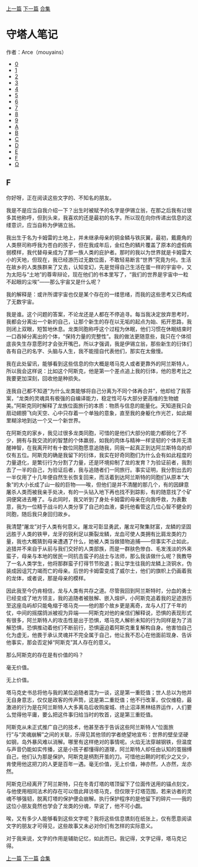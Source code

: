[上一篇](./守塔人笔记14.md)  [下一篇](./守塔人笔记16.md)   [合集](../同人目录.md)

# 守塔人笔记

作者：Arce（mouyains）

* [0](./守塔人笔记00.md)
* [1](./守塔人笔记01.md)
* [2](./守塔人笔记02.md)
* [3](./守塔人笔记03.md)
* [4](./守塔人笔记04.md)
* [5](./守塔人笔记05.md)
* [6](./守塔人笔记06.md)
* [7](./守塔人笔记07.md)
* [8](./守塔人笔记08.md)
* [9](./守塔人笔记09.md)
* [A](./守塔人笔记10.md)
* [B](./守塔人笔记11.md)
* [C](./守塔人笔记12.md)
* [D](./守塔人笔记13.md)
* [E](./守塔人笔记14.md)
* [F](./守塔人笔记15.md)
* [Ω](./守塔人笔记16.md)


## F

你好呀，正在阅读这些文字的、不知名的朋友。

我是不是应当自我介绍一下？出生时被赋予的名字是伊锡立翁，在那之后我有过很多其他称呼，但到头来，我喜欢的还是最初的名字。所以现在向你传递出信息的这缕意识，应当自称为伊锡立翁。

我出生于名为卡姆雷的土地上，并未继承母亲的铜金鳞与铁灰翼，最初，戴鹿角的人类祭司称呼我为苍白的孩子，但在我成年后，金红色的鳞片覆盖了原本的虚假病弱模样，我代替母亲成为了那一族人类的庇护者。那时的我以为世界就是卡姆雷大小的天地，但现在，我已经游历过无数位面，不敢轻易断言“世界”究竟为何。生活在故乡的人类族群来了又去，认知变幻，先是觉得自己生活在蛋一样的宇宙中，又为太阳与“土地”的尊卑辩论，现在他们的书本里写了，“我们的世界是宇宙中一粒不起眼的尘埃”——那么宇宙又是什么呢？

我的解释是：或许所谓宇宙也仅是某个存在的一缕思绪，而我的这些思考又已构成了无数宇宙。

我是谁。这个问题的答案，不论龙还是人都在不停追寻。每当我决定放弃思考时，我都会分离出一个新的自己，让那个新生的存在以无垢的起点为始、拓开思路，我则闭上双眼，短暂地休息。龙类同胞称呼这个过程为休眠，他们习惯在休眠结束时一口吞掉分离出的个体，“保持力量的完整性”。我的做法更随意些，我只在个体彻底丧失生存意愿时才会张开嘴巴，所以才强调，我是伊锡立翁，那些新生的衍体们各有自己的名字、头脑与人生，我不能擅自代表他们，那实在太傲慢。

我在此处留讯，能够看到这些信息的你大概是塔马克人或者更靠外的阿兰斯特人，所以我会这样说：比如这个阿斯克，他是第一个差点追上我的衍体，他的思考比之我要更加深刻，回收他是种损失。

连我自己都不知道“为什么龙类能够将自己分离为不同个体再合并”，他却给了我答案，“龙类的灵魂具有极强的自编译能力，稳定性可与大部分更高维的生物媲美。”阿斯克同时解释了龙族位面旅行的本质：物质与信息的能量化。天知道我只会扇动翅膀飞向天空、心中只存着一个单独的意象，直至我的身躯化作光芒，如此糊里糊涂地到达一个又一个新世界。

在阿斯克的家乡，我见过很多龙类同胞，可惜的是他们大部分的能力都弱化了不少，拥有与我交流的的智慧的个体羸弱，如我的肉体与精神一样坚韧的个体并无清醒神智，在我离开时有十数位同胞愿意追随我，同我一起真正到达阿兰斯特岛的却仅有五位。阿斯克的确是我留下的衍体，我实在好奇同胞们为什么会有如此程度的力量退化，是繁衍行为分割了力量，还是环境抑制了龙的发育？为验证前者，我割去了一半的自己，为验证后者，我与追随者们一同旅行。事实证明，我分割出去的一半仅用了十几年便自然生长恢复回来，而活着到达阿兰斯特的同胞们从原本“大象”的大小长成了山一般的巨物——唉，但他们是并不清醒的那几个，有的因肆意屠杀人类而被我亲手处决，有的一头钻入地下再也找不到踪影，有的随意找了个矿洞便窝进去睡了。与此同时，我又听到了身处卡姆雷的母亲在向我呼救，为表歉意，我为一位精于战斗的人类分享了自己的血液，委托他看管这几位心智不健全的同胞，随后我只身回归故乡。

我清楚“屠龙”对于人类有何意义。屠龙可彰显勇武，屠龙可聚集财富，龙鳞的坚固远胜于人类的铁甲，龙牙的锐利足以撕裂龙鳞，龙血可使人类拥有比肩龙类的力量，我也大概猜到母亲遭遇了什么，她被人类当做猎物追捕——但事实不止如此，追猎并不来自于从前与我们交好的人类部族，而是一群肤色惨白、毛发浅淡的外来蛮子，母亲与本地的居民一同抗击蛮子的战士与法师，那么我该做什么呢？我教导了一名人类学生，他将那群蛮子打得节节败退；我让学生往我的龙鳞上浇铜水，伪装成因诅咒力竭而亡的母亲。后世的卡姆雷变成了威尔士，他们的旗帜上仍画着我的龙体，或者说，那是母亲的模样。

因此我至今仍肯相信，龙与人类有共存之道。尽管我回到阿兰斯特时，分血的勇士已经变成了地方领主，我的追随者被肢解、嵌入熔炉，小阿斯克追着我的足迹游历至这座岛屿却只能龟缩于塔马克——他的那个故乡更是离奇，龙与人打了千年的仗，中间的摇摆鸽派被视为异端——阿斯克对他的亲信们解释说，恐惧的表现形式有很多，阿兰斯特人的攻击性是出于恐惧，塔马克人解析未知的行为同样是为了消解恐惧，恐惧推动着他们不断前行，恐惧逼迫着阿斯克重复解构自身。他害怕自己化为虚无，他畏于承认灵魂并不完全属于自己，他让我不忍心在他面前现身、告诉他事实，那会否定掉“阿斯克”其人存在的意义。

那么阿斯克的存在是有价值的吗？

毫无价值。

无上价值。

塔马克史书总将他与我的某位追随者混为一谈，这是第一重贬值；世人总以为他并无自身意志，仅仅是政客的传声筒，这是第二重贬值；他不行改革，仅仅维稳，最激进的行为是在阿兰斯特人大多离岛后收购废城、终止沼泽黑林结界运作，人们要么觉得他平庸，要么把这件事归给当时的牧首，这是第三重贬值。

阿斯克从未正式推广自己的技术，他甚至吝于告诉这些阿兰斯特人“位面旅行”与“灵魂崩解”之间的关联，乐得见其他领的学者绝望地宣布：世界的壁垒坚硬如钢，岛外暴风难以消解。哪里有这样绝对的事情呢。火焰无法穿越钢铁，但温度与声音仍能如实传播，这是小孩子都懂得的道理，阿兰斯特人却任由认知的茧捆缚自己，他们认为那是保护。阿斯克是柄割开茧的刀。可惜他出鞘的时机少之又少，肯使用他这把刀的人更是百年一遇。毫无价值，无上价值，神亦然，人亦然，龙亦然。

阿斯克已经离开了阿兰斯特，只在冬青灯塔的塔顶留下了位面传送用的锚点刻文，与他使用相同法术的存在可以借此拜访塔马克，但仅限于灯塔范围，若来访者的灵魂不够强韧，脱离灯塔的保护便会崩解。执行保护程序的是他留下的碎片——我的这位小朋友竟然也学会了龙类的分魂，早说了，他不可小觑。

唉，又有多少人能够看到这些文字呢？我将这些信息镌刻在纸张上，仅有愿意阅读文字的朋友才可得见，这些故事又未必对你们有怎样的实际意义。

对于我来说，文字的作用是辅助记忆，如此而已。我记得，文字记得，塔马克记得。







[上一篇](./守塔人笔记14.md)  [下一篇](./守塔人笔记16.md)  [合集](../同人目录.md)
